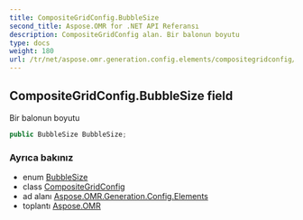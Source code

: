 ```yaml
---
title: CompositeGridConfig.BubbleSize
second_title: Aspose.OMR for .NET API Referansı
description: CompositeGridConfig alan. Bir balonun boyutu
type: docs
weight: 180
url: /tr/net/aspose.omr.generation.config.elements/compositegridconfig/bubblesize/
---
```

## CompositeGridConfig.BubbleSize field

Bir balonun boyutu

```csharp
public BubbleSize BubbleSize;
```

### Ayrıca bakınız

* enum [BubbleSize](../../../aspose.omr.generation/bubblesize/)
* class [CompositeGridConfig](../)
* ad alanı [Aspose.OMR.Generation.Config.Elements](../../compositegridconfig/)
* toplantı [Aspose.OMR](../../../)


